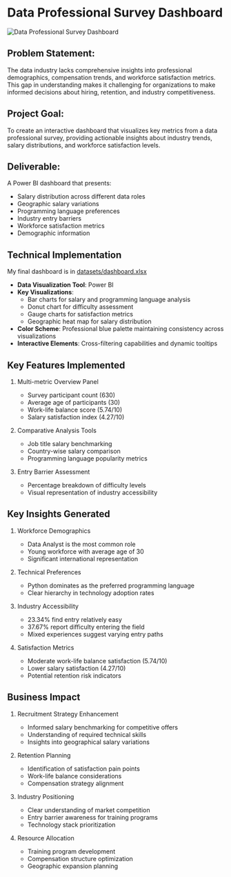 # Data Professional Survey Dashboard

![Data Professional Survey Dashboard](./datasets/images/survey.PNG)

## Problem Statement: 
The data industry lacks comprehensive insights into professional demographics, compensation trends, and workforce satisfaction metrics. This gap in understanding makes it challenging for organizations to make informed decisions about hiring, retention, and industry competitiveness.

##  Project Goal: 
To create an interactive dashboard that visualizes key metrics from a data professional survey, providing actionable insights about industry trends, salary distributions, and workforce satisfaction levels.

## Deliverable: 
A Power BI dashboard that presents:
- Salary distribution across different data roles
- Geographic salary variations
- Programming language preferences
- Industry entry barriers
- Workforce satisfaction metrics
- Demographic information


## Technical Implementation
My final dashboard is in [datasets/dashboard.xlsx](datasets/dashboard.xlsx)
- **Data Visualization Tool**: Power BI
- **Key Visualizations**:
  - Bar charts for salary and programming language analysis
  - Donut chart for difficulty assessment
  - Gauge charts for satisfaction metrics
  - Geographic heat map for salary distribution
- **Color Scheme**: Professional blue palette maintaining consistency across visualizations
- **Interactive Elements**: Cross-filtering capabilities and dynamic tooltips

## Key Features Implemented
1. Multi-metric Overview Panel
   - Survey participant count (630)
   - Average age of participants (30)
   - Work-life balance score (5.74/10)
   - Salary satisfaction index (4.27/10)

2. Comparative Analysis Tools
   - Job title salary benchmarking
   - Country-wise salary comparison
   - Programming language popularity metrics

3. Entry Barrier Assessment
   - Percentage breakdown of difficulty levels
   - Visual representation of industry accessibility

## Key Insights Generated
1. Workforce Demographics
   - Data Analyst is the most common role
   - Young workforce with average age of 30
   - Significant international representation

2. Technical Preferences
   - Python dominates as the preferred programming language
   - Clear hierarchy in technology adoption rates

3. Industry Accessibility
   - 23.34% find entry relatively easy
   - 37.67% report difficulty entering the field
   - Mixed experiences suggest varying entry paths

4. Satisfaction Metrics
   - Moderate work-life balance satisfaction (5.74/10)
   - Lower salary satisfaction (4.27/10)
   - Potential retention risk indicators

## Business Impact
1. Recruitment Strategy Enhancement
   - Informed salary benchmarking for competitive offers
   - Understanding of required technical skills
   - Insights into geographical salary variations

2. Retention Planning
   - Identification of satisfaction pain points
   - Work-life balance considerations
   - Compensation strategy alignment

3. Industry Positioning
   - Clear understanding of market competition
   - Entry barrier awareness for training programs
   - Technology stack prioritization

4. Resource Allocation
   - Training program development
   - Compensation structure optimization
   - Geographic expansion planning